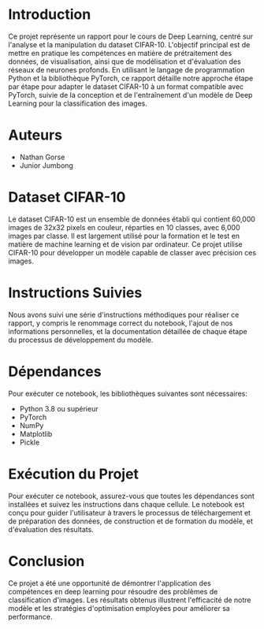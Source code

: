 # Introduction

Ce projet représente un rapport pour le cours de Deep Learning, centré sur l'analyse et la manipulation du dataset CIFAR-10. L'objectif principal est de mettre en pratique les compétences en matière de prétraitement des données, de visualisation, ainsi que de modélisation et d'évaluation des réseaux de neurones profonds. En utilisant le langage de programmation Python et la bibliothèque PyTorch, ce rapport détaille notre approche étape par étape pour adapter le dataset CIFAR-10 à un format compatible avec PyTorch, suivie de la conception et de l'entraînement d'un modèle de Deep Learning pour la classification des images.

# Auteurs

- Nathan Gorse 
- Junior Jumbong

# Dataset CIFAR-10

Le dataset CIFAR-10 est un ensemble de données établi qui contient 60,000 images de 32x32 pixels en couleur, réparties en 10 classes, avec 6,000 images par classe. Il est largement utilisé pour la formation et le test en matière de machine learning et de vision par ordinateur. Ce projet utilise CIFAR-10 pour développer un modèle capable de classer avec précision ces images.

# Instructions Suivies

Nous avons suivi une série d'instructions méthodiques pour réaliser ce rapport, y compris le renommage correct du notebook, l'ajout de nos informations personnelles, et la documentation détaillée de chaque étape du processus de développement du modèle.

# Dépendances

Pour exécuter ce notebook, les bibliothèques suivantes sont nécessaires:
- Python 3.8 ou supérieur
- PyTorch
- NumPy
- Matplotlib
- Pickle

# Exécution du Projet

Pour exécuter ce notebook, assurez-vous que toutes les dépendances sont installées et suivez les instructions dans chaque cellule. Le notebook est conçu pour guider l'utilisateur à travers le processus de téléchargement et de préparation des données, de construction et de formation du modèle, et d'évaluation des résultats.

# Conclusion

Ce projet a été une opportunité de démontrer l'application des compétences en deep learning pour résoudre des problèmes de classification d'images. Les résultats obtenus illustrent l'efficacité de notre modèle et les stratégies d'optimisation employées pour améliorer sa performance.


